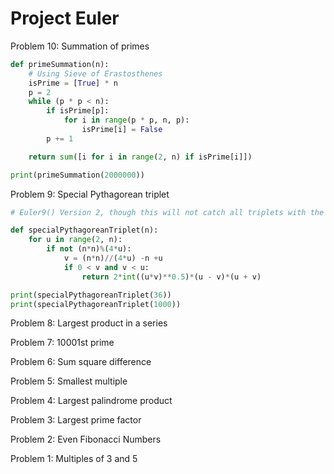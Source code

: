 # Project Euler
Problem 10: Summation of primes
```Python
def primeSummation(n):
    # Using Sieve of Erastosthenes
    isPrime = [True] * n
    p = 2
    while (p * p < n):
        if isPrime[p]:
            for i in range(p * p, n, p):
                isPrime[i] = False
        p += 1

    return sum([i for i in range(2, n) if isPrime[i]])

print(primeSummation(2000000))

```

Problem 9: Special Pythagorean triplet
```Python
# Euler9() Version 2, though this will not catch all triplets with the given sum.

def specialPythagoreanTriplet(n):
    for u in range(2, n):
        if not (n*n)%(4*u):
            v = (n*n)//(4*u) -n +u
            if 0 < v and v < u:
                return 2*int((u*v)**0.5)*(u - v)*(u + v)

print(specialPythagoreanTriplet(36))
print(specialPythagoreanTriplet(1000))

```

Problem 8: Largest product in a series

Problem 7: 10001st prime

Problem 6: Sum square difference

Problem 5: Smallest multiple

Problem 4: Largest palindrome product

Problem 3: Largest prime factor

Problem 2: Even Fibonacci Numbers

Problem 1: Multiples of 3 and 5
